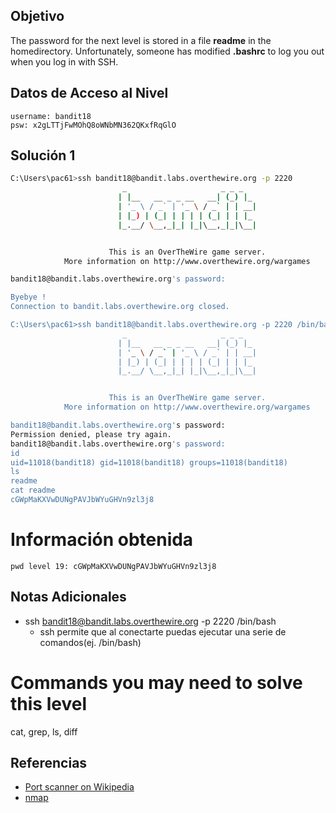 ## Objetivo

The password for the next level is stored in a file **readme** in the homedirectory. Unfortunately, someone has modified **.bashrc** to log you out when you log in with SSH.
## Datos de Acceso al Nivel

```
username: bandit18
psw: x2gLTTjFwMOhQ8oWNbMN362QKxfRqGlO
```

## Solución 1
```bash
C:\Users\pac61>ssh bandit18@bandit.labs.overthewire.org -p 2220
                         _                     _ _ _
                        | |__   __ _ _ __   __| (_) |_
                        | '_ \ / _` | '_ \ / _` | | __|
                        | |_) | (_| | | | | (_| | | |_
                        |_.__/ \__,_|_| |_|\__,_|_|\__|


                      This is an OverTheWire game server.
            More information on http://www.overthewire.org/wargames

bandit18@bandit.labs.overthewire.org's password:

Byebye !
Connection to bandit.labs.overthewire.org closed.

C:\Users\pac61>ssh bandit18@bandit.labs.overthewire.org -p 2220 /bin/bash
                         _                     _ _ _
                        | |__   __ _ _ __   __| (_) |_
                        | '_ \ / _` | '_ \ / _` | | __|
                        | |_) | (_| | | | | (_| | | |_
                        |_.__/ \__,_|_| |_|\__,_|_|\__|


                      This is an OverTheWire game server.
            More information on http://www.overthewire.org/wargames

bandit18@bandit.labs.overthewire.org's password:
Permission denied, please try again.
bandit18@bandit.labs.overthewire.org's password:
id
uid=11018(bandit18) gid=11018(bandit18) groups=11018(bandit18)
ls
readme
cat readme
cGWpMaKXVwDUNgPAVJbWYuGHVn9zl3j8

```

# Información obtenida
```
pwd level 19: cGWpMaKXVwDUNgPAVJbWYuGHVn9zl3j8
```
## Notas Adicionales
- ssh bandit18@bandit.labs.overthewire.org -p 2220 /bin/bash
	* ssh permite que al conectarte puedas ejecutar una serie de comandos(ej. /bin/bash)
# Commands you may need to solve this level

cat, grep, ls, diff
## Referencias
- [Port scanner on Wikipedia](https://en.wikipedia.org/wiki/Port_scanner)
- [nmap](https://www.freecodecamp.org/espanol/news/que-es-nmap-y-como-usarlo-un-tutorial-para-la-mejor-herramienta-de-escaneo-de-todos-los-tiempos/#:~:text=Nmap%20es%20la%20abreviatura%20de,y%20para%20detectar%20aplicaciones%20instaladas.)